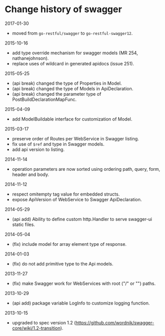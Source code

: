 Change history of swagger
=
2017-01-30
- moved from `go-restful/swagger` to `go-restful-swagger12`.

2015-10-16
- add type override mechanism for swagger models (MR 254, nathanejohnson).
- replace uses of wildcard in generated apidocs (issue 251).

2015-05-25
- (api break) changed the type of Properties in Model.
- (api break) changed the type of Models in ApiDeclaration.
- (api break) changed the parameter type of PostBuildDeclarationMapFunc.

2015-04-09
- add ModelBuildable interface for customization of Model.

2015-03-17
- preserve order of Routes per WebService in Swagger listing.
- fix use of `$ref` and type in Swagger models.
- add api version to listing.

2014-11-14
- operation parameters are now sorted using ordering path, query, form, header and body.

2014-11-12
- respect omitempty tag value for embedded structs.
- expose ApiVersion of WebService to Swagger ApiDeclaration.

2014-05-29
- (api add) Ability to define custom http.Handler to serve swagger-ui static files.

2014-05-04
- (fix) include model for array element type of response.

2014-01-03
- (fix) do not add primitive type to the Api models.

2013-11-27
- (fix) make Swagger work for WebServices with root ("/" or "") paths.

2013-10-29
- (api add) package variable LogInfo to customize logging function.

2013-10-15
- upgraded to spec version 1.2 (https://github.com/wordnik/swagger-core/wiki/1.2-transition).
